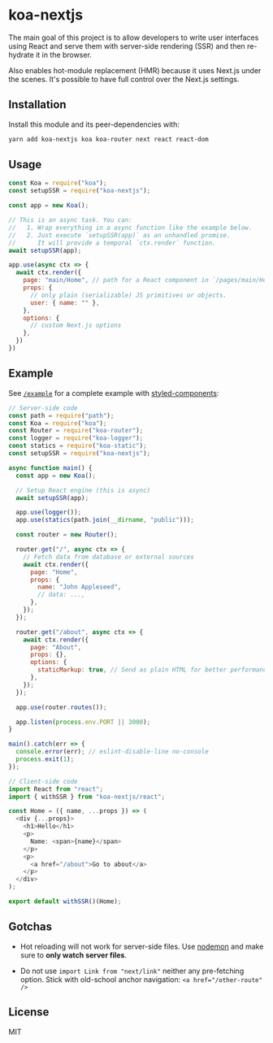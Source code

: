 # koa-nextjs

The main goal of this project is to allow developers to write user interfaces using React and serve them with server-side rendering (SSR) and then re-hydrate it in the browser.

Also enables hot-module replacement (HMR) because it uses Next.js under the scenes. It's possible to have full control over the Next.js settings.

## Installation

Install this module and its peer-dependencies with:

```sh
yarn add koa-nextjs koa koa-router next react react-dom
```

## Usage

```js
const Koa = require("koa");
const setupSSR = require("koa-nextjs");

const app = new Koa();

// This is an async task. You can:
//   1. Wrap everything in a async function like the example below.
//   2. Just execute `setupSSR(app)` as an unhandled promise.
//      It will provide a temporal `ctx.render` function.
await setupSSR(app);

app.use(async ctx => {
  await ctx.render({
    page: "main/Home", // path for a React component in `/pages/main/Home.js`
    props: {
      // only plain (serializable) JS primitives or objects.
      user: { name: "" },
    },
    options: {
      // custom Next.js options
    },
  })
})
```

## Example

See [`/example`](./example) for a complete example with [styled-components](https://github.com/styled-components/styled-components):

```js
// Server-side code
const path = require("path");
const Koa = require("koa");
const Router = require("koa-router");
const logger = require("koa-logger");
const statics = require("koa-static");
const setupSSR = require("koa-nextjs");

async function main() {
  const app = new Koa();

  // Setup React engine (this is async)
  await setupSSR(app);

  app.use(logger());
  app.use(statics(path.join(__dirname, "public")));

  const router = new Router();

  router.get("/", async ctx => {
    // Fetch data from database or external sources
    await ctx.render({
      page: "Home",
      props: {
        name: "John Appleseed",
        // data: ...,
      },
    });
  });

  router.get("/about", async ctx => {
    await ctx.render({
      page: "About",
      props: {},
      options: {
        staticMarkup: true, // Send as plain HTML for better performance
      },
    });
  });

  app.use(router.routes());

  app.listen(process.env.PORT || 3000);
}

main().catch(err => {
  console.error(err); // eslint-disable-line no-console
  process.exit(1);
});
```

```js
// Client-side code
import React from "react";
import { withSSR } from "koa-nextjs/react";

const Home = ({ name, ...props }) => (
  <div {...props}>
    <h1>Hello</h1>
    <p>
      Name: <span>{name}</span>
    </p>
    <p>
      <a href="/about">Go to about</a>
    </p>
  </div>
);

export default withSSR()(Home);
```

## Gotchas

- Hot reloading will not work for server-side files. Use [nodemon](https://github.com/remy/nodemon) and make sure to **only watch server files**.

- Do not use `import Link from "next/link"` neither any pre-fetching option. Stick with old-school anchor navigation: `<a href="/other-route" />`

## License

MIT
